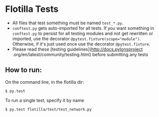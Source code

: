 # Flotilla Tests

* All files that test something must be named `test_*.py`.
* `conftest.py` gets auto-imported for all tests. If you want something in
`conftest.py` to persist for all testing modules and not get rewritten or
imported, use the decorator `@pytest.fixture(scope="module")`. Otherwise,
if it's just used once use the decorator `@pytest.fixture`.
* Please read these [testing guidelines](http://docs.pylonsproject
.org/en/latest/community/testing.html) before submitting any tests

## How to run:

On the command line, in the flotilla dir:

```
$ py.test
```

To run a single test, specify it by name

```
$ py.test flotilla/test/test_network.py
```